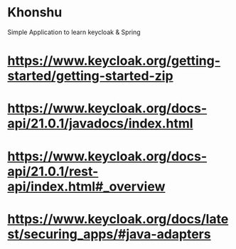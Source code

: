 # Khonshu
Simple Application to learn keycloak &amp; Spring

# https://www.keycloak.org/getting-started/getting-started-zip

# https://www.keycloak.org/docs-api/21.0.1/javadocs/index.html

# https://www.keycloak.org/docs-api/21.0.1/rest-api/index.html#_overview

# https://www.keycloak.org/docs/latest/securing_apps/#java-adapters
